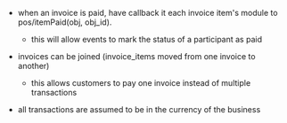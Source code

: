 
- when an invoice is paid, have callback it each invoice item's module to pos/itemPaid(obj, obj_id).
	- this will allow events to mark the status of a participant as paid

- invoices can be joined (invoice_items moved from one invoice to another)
	- this allows customers to pay one invoice instead of multiple transactions

- all transactions are assumed to be in the currency of the business

